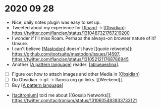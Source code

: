# 2020 09 28
 - Nice, daily notes plugin was easy to set up.
 - Tweeted about my experience for [[Roam]] -> [[Obsidian]]: https://twitter.com/flancian/status/1310487321767219200
 - I wonder if I'll miss Roam. Perhaps the always-on browser nature of it? Unsure.
 - I can't believe [[Mastodon]] doesn't have [[quote retweets]]: https://github.com/tootsuite/mastodon/issues/14597, https://twitter.com/flancian/status/1310521211768786945
 - Another [[A pattern language]] reader: [[ablueaeshna]].
 -  [ ] Figure out how to attach images and other Media in [[Obsidian]]
 -  [ ] Do Obsidian -> git -> flancia.org go links. [[Weekend]].
 -  [ ] Buy [[A pattern language]]
 -  [[tacitronium]] told me about [[Gossip Networks]]: https://twitter.com/tacitronium/status/1310605483833733121

[//begin]: # "Autogenerated link references for markdown compatibility"
[Roam]: ../roam "Roam"
[Obsidian]: ../obsidian "Obsidian"
[Mastodon]: ../mastodon "Mastodon"
[A pattern language]: ../a-pattern-language "A Pattern Language"
[ablueaeshna]: ../ablueaeshna "Ablueaeshna"
[tacitronium]: ../tacitronium "Tacitronium"
[//end]: # "Autogenerated link references"